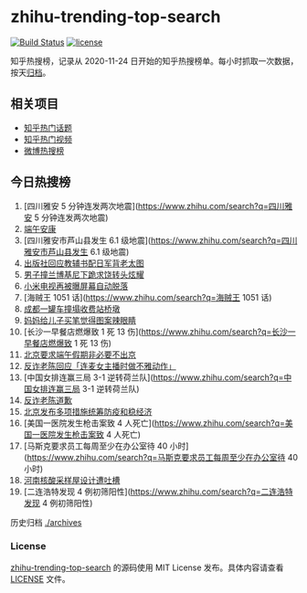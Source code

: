 # zhihu-trending-top-search

[![Build Status](https://github.com/justjavac/zhihu-trending-top-search/workflows/ci/badge.svg?branch=main)](https://github.com/justjavac/zhihu-trending-top-search/actions)
[![license](https://img.shields.io/github/license/justjavac/zhihu-trending-top-search)](https://github.com/justjavac/zhihu-trending-top-search/blob/main/LICENSE)

知乎热搜榜，记录从 2020-11-24 日开始的知乎热搜榜单。每小时抓取一次数据，按天[归档](./archives)。

## 相关项目

- [知乎热门话题](https://github.com/justjavac/zhihu-trending-hot-questions)
- [知乎热门视频](https://github.com/justjavac/zhihu-trending-hot-video)
- [微博热搜榜](https://github.com/justjavac/weibo-trending-hot-search)

## 今日热搜榜

<!-- BEGIN -->
<!-- 最后更新时间 Fri Jun 03 2022 10:44:43 GMT+0800 (China Standard Time) -->

1. [四川雅安 5 分钟连发两次地震](https://www.zhihu.com/search?q=四川雅安 5 分钟连发两次地震)
1. [端午安康](https://www.zhihu.com/search?q=端午安康)
1. [四川雅安市芦山县发生 6.1 级地震](https://www.zhihu.com/search?q=四川雅安市芦山县发生 6.1 级地震)
1. [出版社回应教辅书配日军背老太图](https://www.zhihu.com/search?q=出版社回应教辅书配日军背老太图)
1. [男子撞兰博基尼下跪求饶转头炫耀](https://www.zhihu.com/search?q=男子撞兰博基尼下跪求饶转头炫耀)
1. [小米电视再被曝屏幕自动脱落](https://www.zhihu.com/search?q=小米电视再被曝屏幕自动脱落)
1. [海贼王 1051 话](https://www.zhihu.com/search?q=海贼王 1051 话)
1. [成都一罐车撞塌收费站桥墩](https://www.zhihu.com/search?q=成都一罐车撞塌收费站桥墩)
1. [妈妈给儿子买笔觉得图案辣眼睛](https://www.zhihu.com/search?q=妈妈给儿子买笔觉得图案辣眼睛)
1. [长沙一早餐店燃爆致 1 死 13 伤](https://www.zhihu.com/search?q=长沙一早餐店燃爆致 1 死 13 伤)
1. [北京要求端午假期非必要不出京](https://www.zhihu.com/search?q=北京要求端午假期非必要不出京)
1. [反诈老陈回应「连麦女主播时做不雅动作」](https://www.zhihu.com/search?q=反诈老陈回应「连麦女主播时做不雅动作」)
1. [中国女排连赢三局 3-1 逆转荷兰队](https://www.zhihu.com/search?q=中国女排连赢三局 3-1 逆转荷兰队)
1. [反诈老陈道歉](https://www.zhihu.com/search?q=反诈老陈道歉)
1. [北京发布多项措施统筹防疫和稳经济](https://www.zhihu.com/search?q=北京发布多项措施统筹防疫和稳经济)
1. [美国一医院发生枪击案致 4 人死亡](https://www.zhihu.com/search?q=美国一医院发生枪击案致 4 人死亡)
1. [马斯克要求员工每周至少在办公室待 40 小时](https://www.zhihu.com/search?q=马斯克要求员工每周至少在办公室待 40
   小时)
1. [河南核酸采样屋设计遭吐槽](https://www.zhihu.com/search?q=河南核酸采样屋设计遭吐槽)
1. [二连浩特发现 4 例初筛阳性](https://www.zhihu.com/search?q=二连浩特发现 4 例初筛阳性)

<!-- END -->

历史归档 [./archives](./archives)

### License

[zhihu-trending-top-search](https://github.com/justjavac/zhihu-trending-top-search)
的源码使用 MIT License 发布。具体内容请查看 [LICENSE](./LICENSE) 文件。

